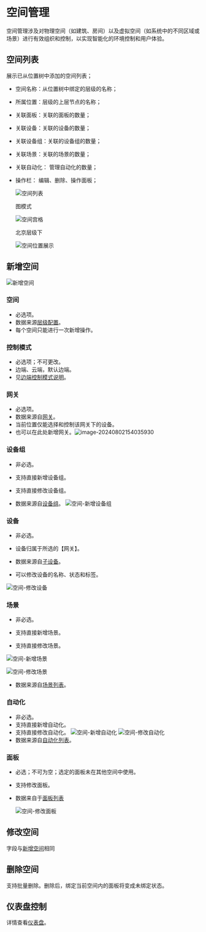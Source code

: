 # 空间管理
空间管理涉及对物理空间（如建筑、房间）以及虚拟空间（如系统中的不同区域或场景）进行有效组织和控制，以实现智能化的环境控制和用户体验。

## 空间列表
展示已从位置树中添加的空间列表；
- 空间名称：从位置树中绑定的层级的名称；

- 所属位置：层级的上层节点的名称；

- 关联面板：关联的面板的数量；

- 关联设备：关联的设备的数量；

- 关联设备组：关联的设备组的数量；

- 关联场景：关联的场景的数量；

- 关联自动化： 管理自动化的数量；

- 操作栏： 编辑、删除、操作面板；
  
  ![空间列表](../../.vuepress/public/static/images/space/space_list.png)
  
  图模式
  
  ![空间宫格](../../.vuepress/public/static/images/space/space_list_lattice.png)
  
  北京层级下
  
  ![空间位置展示](../../.vuepress/public/static/images/space/space_list_lattice_position.png)
  
  
## 新增空间
![新增空间](../../.vuepress/public/static/images/space/space_add.png)



### 空间

- 必选项。
- 数据来源[层级配置](../../tenant/spaceConfig.md)。
- 每个空间只能进行一次新增操作。
### 控制模式
- 必选项；不可更改。
- 边端、云端，默认边端。
- 见[边端控制模式说明](../space.md#边端控制模式)。
### 网关
- 必选项。
- 数据来源自[网关](../device/gateway.md)。
- 当前位置仅能选择和控制该网关下的设备。
- 也可以在此处新增网关。![image-20240802154035930](../../.vuepress/public/static/images/space/gspace_addgateway.png)
### 设备组
- 非必选。

- 支持直接新增设备组。

- 支持直接修改设备组。

- 数据来源自[设备组](../device/deviceGroup.md)。
 ![空间-新增设备组](../../.vuepress/public/static/images/space/space_addDeviceGroup.png)

 


### 设备
- 非必选。

- 设备归属于所选的【网关】。

- 数据来源自[子设备](../device/device.md)。

- 可以修改设备的名称、状态和标签。

![空间-修改设备](../../.vuepress/public/static/images/space/space_upDevice.png)


### 场景
- 非必选。

- 支持直接新增场景。

- 支持直接修改场景。

  

![空间-新增场景](../../.vuepress/public/static/images/space/space_addControl.png)

![空间-修改场景](../../.vuepress/public/static/images/space/space_upControl.png)

- 数据来源自[场景列表](../control/scene.md)。

### 自动化
- 非必选。
- 支持直接新增自动化。
- 支持直接修改自动化。
  ![空间-新增自动化](../../.vuepress/public/static/images/space/space_addAutomation.png)
  ![空间-修改自动化](../../.vuepress/public/static/images/space/space_UPAutomation.png)
- 数据来源自[自动化列表](../control/automation.md)。
### 面板
- 必选；不可为空；选定的面板未在其他空间中使用。

- 支持修改面板。

- 数据来自于[面板列表](../panel/page.md)

  ![空间-修改面板](../../.vuepress/public/static/images/space/space_UPpanel.png)

## 修改空间
字段与[新增空间](#新增空间)相同
## 删除空间
支持批量删除。删除后，绑定当前空间内的面板将变成未绑定状态。
## 仪表盘控制
详情查看[仪表盘](../dashboard.md)。
